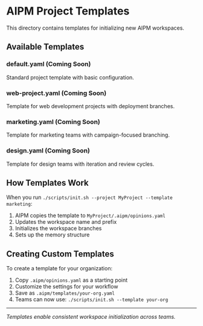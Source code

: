 # AIPM Project Templates

This directory contains templates for initializing new AIPM workspaces.

## Available Templates

### default.yaml (Coming Soon)
Standard project template with basic configuration.

### web-project.yaml (Coming Soon)
Template for web development projects with deployment branches.

### marketing.yaml (Coming Soon)
Template for marketing teams with campaign-focused branching.

### design.yaml (Coming Soon)
Template for design teams with iteration and review cycles.

## How Templates Work

When you run `./scripts/init.sh --project MyProject --template marketing`:

1. AIPM copies the template to `MyProject/.aipm/opinions.yaml`
2. Updates the workspace name and prefix
3. Initializes the workspace branches
4. Sets up the memory structure

## Creating Custom Templates

To create a template for your organization:

1. Copy `.aipm/opinions.yaml` as a starting point
2. Customize the settings for your workflow
3. Save as `.aipm/templates/your-org.yaml`
4. Teams can now use: `./scripts/init.sh --template your-org`

---

*Templates enable consistent workspace initialization across teams.*